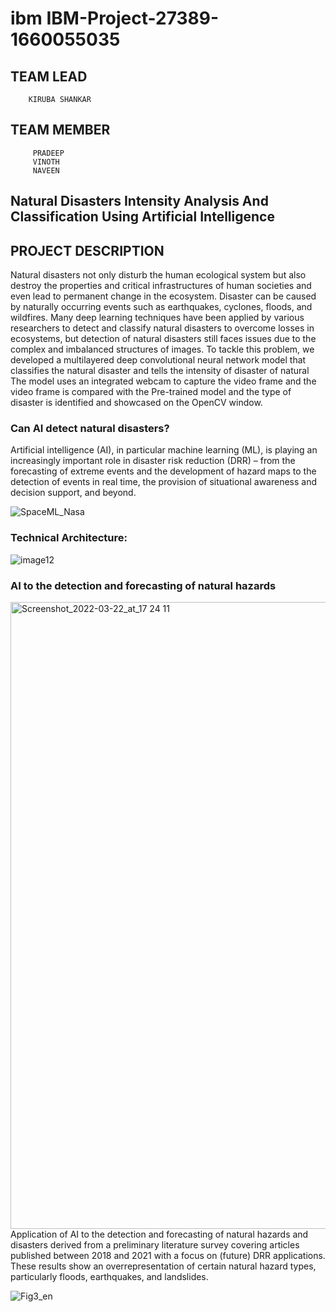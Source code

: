 # ibm  IBM-Project-27389-1660055035
## TEAM LEAD
        KIRUBA SHANKAR
 ## TEAM MEMBER
         PRADEEP
         VINOTH
         NAVEEN
 ## Natural Disasters Intensity Analysis And Classification Using Artificial Intelligence
 ## PROJECT DESCRIPTION
   Natural disasters not only disturb the human ecological system but also destroy the properties and critical infrastructures of human societies and even lead to permanent change in the ecosystem. Disaster can be caused by naturally occurring events such as earthquakes, cyclones, floods, and wildfires. Many deep learning techniques have been applied by various researchers to detect and classify natural disasters to overcome losses in ecosystems, but detection of natural disasters still faces issues due to the complex and imbalanced structures of images. To tackle this problem, we developed a multilayered deep convolutional neural network model that classifies the natural disaster and tells the intensity of disaster  of natural The model uses an integrated webcam to capture the video frame and the video frame is compared with the Pre-trained model and the type of disaster is identified and showcased on the OpenCV window. 

### Can AI detect natural disasters?
   Artificial intelligence (AI), in particular machine learning (ML), is playing an increasingly important role in disaster risk reduction (DRR) – from the forecasting of extreme events and the development of hazard maps to the detection of events in real time, the provision of situational awareness and decision support, and beyond.

   ![SpaceML_Nasa](https://user-images.githubusercontent.com/72984998/199307856-1b0ab85a-b357-4dd7-a678-ee97d1a95149.png)

### Technical Architecture:
![image12](https://user-images.githubusercontent.com/72984998/199307276-f2514dd0-3293-4560-bb80-7d1742d18835.png)

### AI to the detection and forecasting of natural hazards
<img width="1003" alt="Screenshot_2022-03-22_at_17 24 11" src="https://user-images.githubusercontent.com/72984998/199309105-6fb62a3c-f218-4940-b6b4-785330024296.png">
             Application of AI to the detection and forecasting of natural hazards and disasters derived from a preliminary literature survey covering articles published between 2018 and 2021 with a focus on (future) DRR applications. These results show an overrepresentation of certain natural hazard types, particularly floods, earthquakes, and landslides.
       
 ![Fig3_en](https://user-images.githubusercontent.com/72984998/199423994-d3c24f4c-d8a5-4617-9187-af2e53add73e.jpg)

         
  

